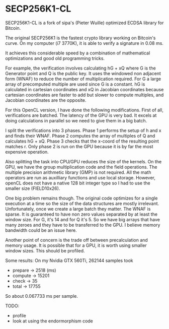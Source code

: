 SECP256K1-CL
========

SECP256K1-CL is a fork of sipa's (Pieter Wuille) optimized 
ECDSA library for Bitcoin.

The original SECP256K1 is the fastest crypto library working
on Bitcoin's curve. On my computer (i7 3770K), it is able to verify
a signature in 0.08 ms.

It achieves this considerable speed by a combination of mathematical
optimizations and good old programming tricks.

For example, the verification involves calculating hG + xQ where G 
is the Generator point and Q is the public key. It uses the windowed
non adjacent form (WNAF) to reduce the number of multiplication required. 
For G a large array of precomputed multiple are used since G is a constant.
hG is calculated in cartesian coordinates and xQ in Jacobian coordinates because
cartesian coordinates are faster to add but slower to compute multiples, and
Jacobian coordinates are the opposite. 

For this OpenCL version, I have done the following modifications. First of all, 
verifications are batched. The latency of the GPU is very bad. It excels at doing
calculations in parallel so we need to give them in a big batch.

I split the verifications into 3 phases. Phase 1 performs the setup of h and x and finds 
their WNAF. Phase 2 computes the array of multiples of Q and calculates hG + xQ.
Phase 3 checks that the x-coord of the resulting point matches r.
Only phase 2 is run on the GPU because it is by far the most expensive operation.

Also splitting the task into CPU/GPU reduces the size of the kernels. On the GPU, we have
the group multiplication code and the field operations. The multiple precision arithmetic
library (GMP) is not required. All the math operators are run as auxilliary functions
and use local storage. However, openCL does not have a native 128 bit integer type so I had to
use the smaller size (FIELD10x26).

One big problem remains though. The original code optimizes for a single execution at a 
time so the size of the data structures are mostly irrelevant. 
Unfortunately, once we create a large batch they matter. The WNAF is sparse. It is 
guaranteed to have non zero values separated by at least the window size. For G, it's
14 and for Q it's 5. So we have big arrays that have many zeroes and they have to 
be transferred to the GPU. I believe memory bandwidth could be an issue here.

Another point of concern is the trade off between precalculation and memory usage. It
is possible that for a GPU, it is worth using smaller window sizes. This should be
profiled.

Some results: On my Nvidia GTX 560Ti, 262144 samples took
* prepare -> 2518 (ms)
* compute -> 15201
* check   -> 35
* total   -> 17755

So about 0.067733 ms per sample.

TODO:
* profile
* look at using the endormorphism code